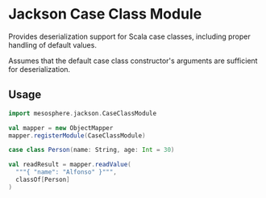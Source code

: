 # Jackson Case Class Module

Provides deserialization support for Scala case classes, including proper handling of default values.

Assumes that the default case class constructor's arguments are sufficient for deserialization. 

## Usage

```scala
import mesosphere.jackson.CaseClassModule

val mapper = new ObjectMapper
mapper.registerModule(CaseClassModule)

case class Person(name: String, age: Int = 30)

val readResult = mapper.readValue(
  """{ "name": "Alfonso" }""",
  classOf[Person]
)
```
